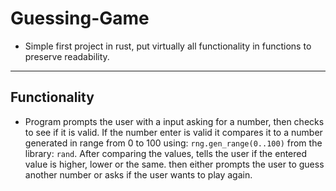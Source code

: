 # Guessing-Game
- Simple first project in rust, put virtually all functionality in functions to preserve readability.
_________________________________________________________________________________
## Functionality

- Program prompts the user with a input asking for a number, then checks to see if it is valid. If the number enter is valid it compares it to a number generated in range from 0 to 100 using: `rng.gen_range(0..100)` from the library: `rand`. After comparing the values, tells the user if the entered value is higher, lower or the same. then either prompts the user to guess another number or asks if the user wants to play again.
